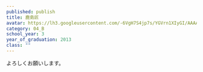 ```yaml
---
published: publish
title: 鹿島匠
avatar: https://lh3.googleusercontent.com/-6VgH7S4jp7s/YGVrn1XIyGI/AAAAAAAAUpY/BY30D1tS4wEq6G87XTvaFcpdfsrs57AYgCE0YBhgLKroEAL1Ocqwr870OHSH3Tik7msWGFZqzCeUHd0TIXmew3YJGCDsEoDCDq7TQnfRCq5Kx_I27FafnDlBkjgN40kFPIsZwER2s0stC-5yON0BPUd5SD-Ly0lVndrrMaTZQzkIO3AlC1Ed1uG64SOGrivH66cMYUYeKhmlqb1CDRhrJSkFmztKx14Dvv_F3VfnGrUGWiBXKiXOIDCAMKWOTsy9y2-vy_BkIHiZdG4CQwI995Ze_yky3cuSJdV_nfvqEB4obTXAwEP6ESLr1xGL-_UhV5xvf0hv04nn0J2lhl_0woeOcNsbanBEO_QNAs_7qS2B6RJRGdzCl3BSAqIUaKFxT1hGpkAaLB9bE92dMokJ8MgQ9vyzJZum8S2MVn1rRG8tDYsB8O26068iB5FmSCEnpKxSMOsw8KOr7zQUPQLTyyHcOG3kcGS69iBGhSQGjtZFRzMvN3hczWyW1gBY0SFQI82_XAqsY052uSur8hIQxfkvFPyPHjNVa_UGQgBh7Rk9869ckD4pl8CLEAxKTGpEKKJkfIVuGEpLbHYvnBotv6MV0Yjj1OP_PaN0UhvYDXgWJxcMv-1Nn1dFuBjdgCcEV0hkEFWxIEf0mo63tJytQZkG7n1e50jHNKBT-UoEkRnG1Gou5bahsu-ZQA4NhtxPXcAsRIqqUmihxfg4djdQmdL4aAhEzTZkfPOsy8Ba-6x0Mlh9XXdmxwWlJeLjGZqSALTfRYZhbZIuNdSdyaby-P_9ByuX0eQRMCtZeMKPWz4MG/43633758_2120205654911484_3839298221109149696_n.jpg
category: 04_B
school_year: 3
year_of_graduation: 2013
class: ""
---
```

よろしくお願いします。